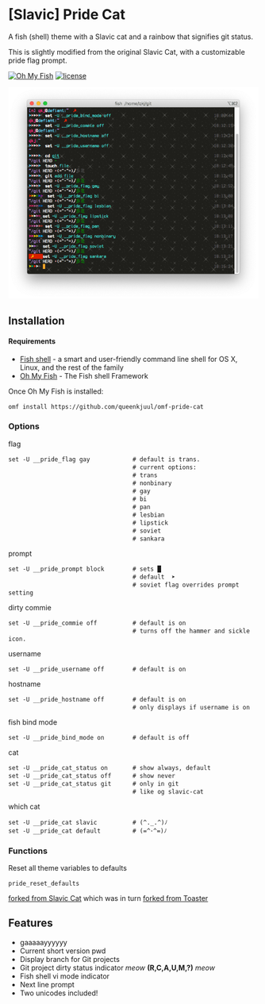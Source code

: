 # [Slavic] Pride Cat

A fish (shell) theme with a Slavic cat and a rainbow that signifies git status.

This is slightly modified from the original Slavic Cat, with a customizable pride flag prompt.

[![Oh My Fish](https://img.shields.io/badge/Framework-Oh_My_Fish-blue.svg?style=flat)](https://github.com/oh-my-fish/oh-my-fish)
[![license](https://img.shields.io/github/license/mashape/apistatus.svg)](/LICENSE)


![Pride Cat in action](screenshot.png)

## Installation

#### Requirements
* [Fish shell](https://github.com/fish-shell/fish-shell) - a smart and user-friendly command line
shell for OS X, Linux, and the rest of the family
* [Oh My Fish](https://github.com/oh-my-fish/oh-my-fish) - The Fish shell Framework

Once Oh My Fish is installed:

    omf install https://github.com/queenkjuul/omf-pride-cat

### Options

flag

```
set -U __pride_flag gay            # default is trans. 
                                   # current options: 
                                   # trans
                                   # nonbinary
                                   # gay
                                   # bi
                                   # pan
                                   # lesbian
                                   # lipstick
                                   # soviet
                                   # sankara
```

prompt

    set -U __pride_prompt block        # sets █
                                       # default  ➤
                                       # soviet flag overrides prompt setting

dirty commie

                                       
    set -U __pride_commie off          # default is on
                                       # turns off the hammer and sickle icon. 

username

    set -U __pride_username off        # default is on

hostname

    set -U __pride_hostname off        # default is on 
                                       # only displays if username is on

fish bind mode

    set -U __pride_bind_mode on        # default is off

cat

    set -U __pride_cat_status on       # show always, default
    set -U __pride_cat_status off      # show never
    set -U __pride_cat_status git      # only in git
                                       # like og slavic-cat

which cat

    set -U __pride_cat slavic          # (^._.^)ﾉ
    set -U __pride_cat default         # (=^･^=)ﾉ

### Functions

Reset all theme variables to defaults

    pride_reset_defaults
    
[forked from Slavic Cat](https://github.com/yangwao/omf-theme-slavic-cat) which was in turn [forked from Toaster](https://github.com/oh-my-fish/theme-toaster)

## Features

 * gaaaaayyyyyy
 * Current short version pwd
 * Display branch for Git projects
 * Git project dirty status indicator *meow* **(R,C,A,U,M,?)** *meow*
 * Fish shell vi mode indicator
 * Next line prompt
 * Two unicodes included!
